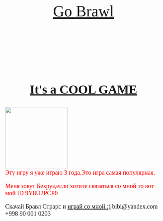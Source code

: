 <html>
    <title>Brawl Stars</title>
    <body style="background-color:darklilac;font-family:serif">
        <header style="color:black; text-align:center;font-size:50px"><a href="brawl-go-stars-world-brawlers-running-apk/641d/#gsc.tab=0">Go Brawl</a></header>
        <h2 style="color:black; text-align:center;font-size:40px"><a href="com.supercell.brawlstars&hl=en_US">It's a COOL GAME</a></h2>
        <img srcset="https://cdn.pixabay.com/photo/2019/09/30/01/48/brawl-stars-4514650_960_720.png 1x, https://cdn.pixabay.com/photo/2019/09/30/01/48/brawl-stars-4514650_1280.png 2x" src="https://cdn.pixabay.com/photo/2019/09/30/01/48/brawl-stars-4514650_960_720.png"width="200" height="650" style="height: auto">
        <main style="color:red;font-size:20px">Эту игру я уже играю 3 года.Это игра самая популярная.<p>Меня зовут Бехруз,если хотите связаться со мной то вот мой ID 9Y8U2PCP0</p></main>
    <footer style="font-size:20px">Скачай Бравл Страрс и <a href="https://brawl-stars.ru.uptodown.com/android/download">играй со мной :)</a> bibi@yandex.com +998 90 001 0203</footer>
    </body>
